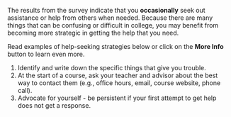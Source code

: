 The results from the survey indicate that you **occasionally** seek out assistance or help from others when needed. Because there are many things that can be confusing or difficult in college, you may benefit from becoming more strategic in getting the help that you need.  

Read examples of help-seeking strategies below or click on the **More Info** button to learn even more. 

1.	Identify and write down the specific things that give you trouble.
2.	At the start of a course, ask your teacher and advisor about the best way to contact them (e.g., office hours, email, course website, phone call).
3.	Advocate for yourself - be persistent if your first attempt to get help does not get a response.

